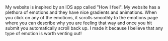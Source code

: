 My website is inspired by an IOS app called "How I feel". My website has a plethora of emotions and they have nice gradients and animations. When you click on any of the emotions, it scrolls smoothly to the emotions page where you can describe why you are feeling that way and once you hit submit you automatically scroll back up. I made it because I believe that any type of emotion is worth venting out!
